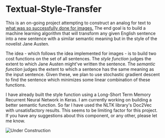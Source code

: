 # Textual-Style-Transfer
This is an on-going project attempting to construct an analog for text to [what was so successfully done for images.](http://www.cv-foundation.org/openaccess/content_cvpr_2016/papers/Gatys_Image_Style_Transfer_CVPR_2016_paper.pdf) The end goal is to build a machine learning algorithm that will transform any given English sentence into a new sentence with a similar semantic meaning but in the style of the novelist Jane Austen.

The idea - which follows the idea implemented for images - is to build two cost functions on the set of all sentences. The *style function* judges the extent to which Jane Austen might've written the sentence. The *semantic function* judges the extent to which a sentence has the same meaning as the input sentence. Given these, we plan to use stochastic gradient descent to find the sentence which minimizes some linear combination of these functions.

I have already built the style function using a Long-Short Term Memory Recurrent Neural Network in Keras. I am currently working on building a better semantic function. So far I have used the NLTK library's Doc2Vec with unsatisfactory results. This seems to be limiting factor for this project. If you have any suggestions about this component, or any other, please let me know.

![Under Construction]()

